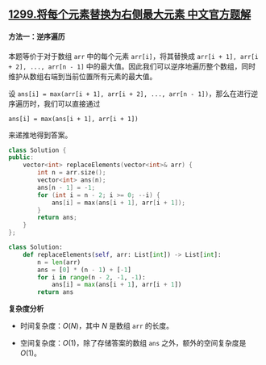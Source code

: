 ## [1299.将每个元素替换为右侧最大元素 中文官方题解](https://leetcode.cn/problems/replace-elements-with-greatest-element-on-right-side/solutions/100000/jiang-mei-ge-yuan-su-ti-huan-wei-you-ce-zui-da-y-5)
#### 方法一：逆序遍历

本题等价于对于数组 `arr` 中的每个元素 `arr[i]`，将其替换成 `arr[i + 1], arr[i + 2], ..., arr[n - 1]` 中的最大值。因此我们可以逆序地遍历整个数组，同时维护从数组右端到当前位置所有元素的最大值。

设 `ans[i] = max(arr[i + 1], arr[i + 2], ..., arr[n - 1])`，那么在进行逆序遍历时，我们可以直接通过

```
ans[i] = max(ans[i + 1], arr[i + 1])
```

来递推地得到答案。

```C++ [sol1-C++]
class Solution {
public:
    vector<int> replaceElements(vector<int>& arr) {
        int n = arr.size();
        vector<int> ans(n);
        ans[n - 1] = -1;
        for (int i = n - 2; i >= 0; --i) {
            ans[i] = max(ans[i + 1], arr[i + 1]);
        }
        return ans;
    }
};
```

```Python [sol1-Python3]
class Solution:
    def replaceElements(self, arr: List[int]) -> List[int]:
        n = len(arr)
        ans = [0] * (n - 1) + [-1]
        for i in range(n - 2, -1, -1):
            ans[i] = max(ans[i + 1], arr[i + 1])
        return ans
```

**复杂度分析**

- 时间复杂度：$O(N)$，其中 $N$ 是数组 `arr` 的长度。

- 空间复杂度：$O(1)$，除了存储答案的数组 `ans` 之外，额外的空间复杂度是 $O(1)$。